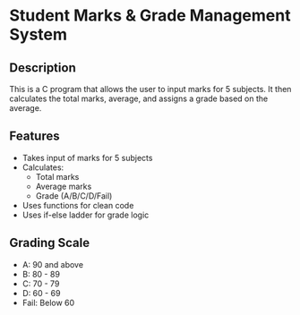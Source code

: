 # Student Marks & Grade Management System

## Description
This is a C program that allows the user to input marks for 5 subjects. It then calculates the total marks, average, and assigns a grade based on the average.

## Features
- Takes input of marks for 5 subjects
- Calculates:
  - Total marks
  - Average marks
  - Grade (A/B/C/D/Fail)
- Uses functions for clean code
- Uses if-else ladder for grade logic

## Grading Scale
- A: 90 and above
- B: 80 - 89
- C: 70 - 79
- D: 60 - 69
- Fail: Below 60
